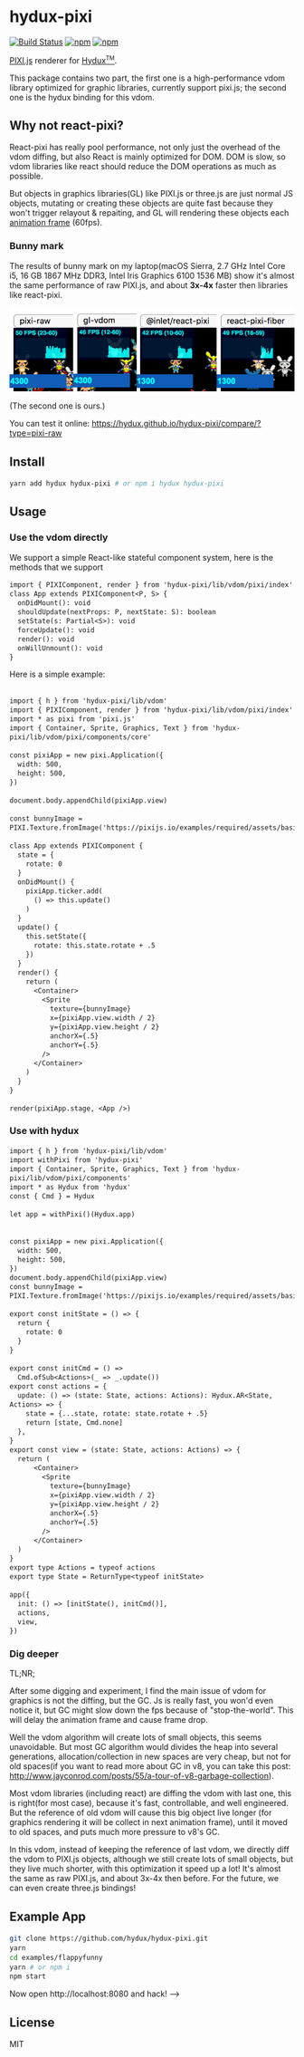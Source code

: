 # hydux-pixi


[![Build Status](https://travis-ci.org/hydux/hydux-pixi.svg?branch=master)](https://travis-ci.org/hydux/hydux-pixi) [![npm](https://img.shields.io/npm/v/hydux-pixi.svg)](https://www.npmjs.com/package/hydux-pixi) [![npm](https://img.shields.io/npm/dm/hydux-pixi.svg)](https://www.npmjs.com/package/hydux-pixi)

[PIXI.js](https://pixijs.io/) renderer for [Hydux<sup style="font-size: 10px;">TM</sup>](https://github.com/hydux/hydux).

This package contains two part, the first one is a high-performance vdom library optimized for graphic libraries, currently support pixi.js; the second one is the hydux binding for this vdom.

## Why not react-pixi?

React-pixi has really pool performance, not only just the overhead of the vdom diffing, but also React is mainly optimized for DOM. DOM is slow, so vdom libraries like react should reduce the DOM operations as much as possible.

But objects in graphics libraries(GL) like PIXI.js or three.js are just normal JS objects, mutating or creating these objects are quite fast because they won't trigger relayout & repaiting, and GL will rendering these objects each [animation frame](https://developer.mozilla.org/en-US/docs/Web/API/window/requestAnimationFrame) (60fps).

### Bunny mark

The results of bunny mark on my laptop(macOS Sierra, 2.7 GHz Intel Core i5, 16 GB 1867 MHz DDR3, Intel Iris Graphics 6100 1536 MB) show it's almost the same performance of raw PIXI.js, and about **3x-4x** faster then libraries like react-pixi.

![](https://github.com/hydux/hydux-pixi/raw/master/docs/media/compare.png)

(The second one is ours.)

You can test it online: https://hydux.github.io/hydux-pixi/compare/?type=pixi-raw


## Install

```sh
yarn add hydux hydux-pixi # or npm i hydux hydux-pixi
```

## Usage

### Use the vdom directly

We support a simple React-like stateful component system, here is the methods that we support

```tsx
import { PIXIComponent, render } from 'hydux-pixi/lib/vdom/pixi/index'
class App extends PIXIComponent<P, S> {
  onDidMount(): void
  shouldUpdate(nextProps: P, nextState: S): boolean
  setState(s: Partial<S>): void
  forceUpdate(): void
  render(): void
  onWillUnmount(): void
}

```

Here is a simple example:

```tsx

import { h } from 'hydux-pixi/lib/vdom'
import { PIXIComponent, render } from 'hydux-pixi/lib/vdom/pixi/index'
import * as pixi from 'pixi.js'
import { Container, Sprite, Graphics, Text } from 'hydux-pixi/lib/vdom/pixi/components/core'

const pixiApp = new pixi.Application({
  width: 500,
  height: 500,
})

document.body.appendChild(pixiApp.view)

const bunnyImage = PIXI.Texture.fromImage('https://pixijs.io/examples/required/assets/basics/bunny.png')

class App extends PIXIComponent {
  state = {
    rotate: 0
  }
  onDidMount() {
    pixiApp.ticker.add(
      () => this.update()
    )
  }
  update() {
    this.setState({
      rotate: this.state.rotate + .5
    })
  }
  render() {
    return (
      <Container>
        <Sprite
          texture={bunnyImage}
          x={pixiApp.view.width / 2}
          y={pixiApp.view.height / 2}
          anchorX={.5}
          anchorY={.5}
        />
      </Container>
    )
  }
}

render(pixiApp.stage, <App />)
```

### Use with hydux

```tsx
import { h } from 'hydux-pixi/lib/vdom'
import withPixi from 'hydux-pixi'
import { Container, Sprite, Graphics, Text } from 'hydux-pixi/lib/vdom/pixi/components'
import * as Hydux from 'hydux'
const { Cmd } = Hydux

let app = withPixi()(Hydux.app)


const pixiApp = new pixi.Application({
  width: 500,
  height: 500,
})
document.body.appendChild(pixiApp.view)
const bunnyImage = PIXI.Texture.fromImage('https://pixijs.io/examples/required/assets/basics/bunny.png')

export const initState = () => {
  return {
    rotate: 0
  }
}

export const initCmd = () =>
  Cmd.ofSub<Actions>(_ => _.update())
export const actions = {
  update: () => (state: State, actions: Actions): Hydux.AR<State, Actions> => {
    state = {...state, rotate: state.rotate + .5}
    return [state, Cmd.none]
  },
}
export const view = (state: State, actions: Actions) => {
  return (
      <Container>
        <Sprite
          texture={bunnyImage}
          x={pixiApp.view.width / 2}
          y={pixiApp.view.height / 2}
          anchorX={.5}
          anchorY={.5}
        />
      </Container>
  )
}
export type Actions = typeof actions
export type State = ReturnType<typeof initState>

app({
  init: () => [initState(), initCmd()],
  actions,
  view,
})
```

### Dig deeper

TL;NR;

After some digging and experiment, I find the main issue of vdom for graphics is not the diffing, but the GC. Js is really fast, you won'd even notice it, but GC might slow down the fps because of "stop-the-world". This will delay the animation frame and cause frame drop.

Well the vdom algorithm will create lots of small objects, this seems unavoidable. But most GC algorithm would divides the heap into several generations, allocation/collection in new spaces are very cheap, but not for old spaces(if you want to read more about GC in v8, you can take this post: <http://www.jayconrod.com/posts/55/a-tour-of-v8-garbage-collection>).

Most vdom libraries (including react) are diffing the vdom with last one, this is right(for most case), because it's fast, controllable, and well engineered. But the reference of old vdom will cause this big object live longer (for graphics rendering it will be collect in next animation frame), until it moved to old spaces, and puts much more pressure to v8's GC.

In this vdom, instead of keeping the reference of last vdom, we directly diff the vdom to PIXI.js objects, although we still create lots of small objects, but they live much shorter, with this optimization it speed up a lot! It's almost the same as raw PIXI.js, and about 3x-4x then before. For the future, we can even create three.js bindings!

## Example App

```sh
git clone https://github.com/hydux/hydux-pixi.git
yarn
cd examples/flappyfunny
yarn # or npm i
npm start
```

Now open http://localhost:8080 and hack! -->

## License

MIT
